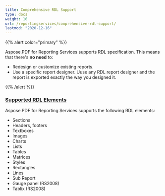 ```yaml
---
title: Comprehensive RDL Support
type: docs
weight: 10
url: /reportingservices/comprehensive-rdl-support/
lastmod: "2020-12-16"
---
```


{{% alert color="primary" %}}

Aspose.PDF for Reporting Services supports RDL specification.
This means that there's **no need** to:

- Redesign or customize existing reports.
- Use a specific report designer. Uuse any RDL report designer and the report is exported exactly the way you designed it.

{{% /alert %}}
### <ins>**Supported RDL Elements**
Aspose.PDF for Reporting Services supports the following RDL elements:

- Sections
- Headers, footers
- Textboxes
- Images
- Charts
- Lists
- Tables
- Matrices
- Styles
- Rectangles
- Lines
- Sub Report
- Gauge panel (RS2008)
- Tablix (RS2008)
